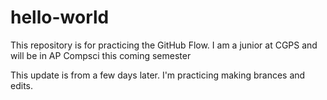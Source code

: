 # hello-world
This repository is for practicing the GitHub Flow.
I am a junior at CGPS and will be in AP Compsci this coming semester

This update is from a few days later. I'm practicing making brances and edits.
